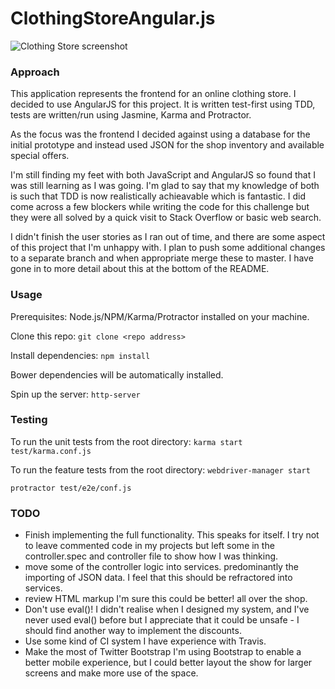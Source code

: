# ClothingStoreAngular.js

![Clothing Store screenshot](https://www.dropbox.com/s/a49r9m8nlnjvlx1/screenshot1.png?raw=1)

### Approach
This application represents the frontend for an online clothing store. I decided to use AngularJS for this project. It is written test-first using TDD, tests are written/run using Jasmine, Karma and Protractor.

As the focus was the frontend I decided against using a database for the initial prototype and instead used JSON for the shop inventory and available special offers.

I'm still finding my feet with both JavaScript and AngularJS so found that I was still learning as I was going. I'm glad to say that my knowledge of both is such that TDD is now realistically achieavable which is fantastic. I did come across a few blockers while writing the code for this challenge but they were all solved by a quick visit to Stack Overflow or basic web search.

I didn't finish the user stories as I ran out of time, and there are some aspect of this project that I'm unhappy with. I plan to push some additional changes to a separate branch and when appropriate merge these to master. I have gone in to more detail about this at the bottom of the README. 

### Usage

Prerequisites:
Node.js/NPM/Karma/Protractor installed on your machine.

Clone this repo:
``` git clone <repo address> ```

Install dependencies:
``` npm install ```

Bower dependencies will be automatically installed.

Spin up the server:
``` http-server ```

### Testing

To run the unit tests from the root directory:
``` karma start test/karma.conf.js ```

To run the feature tests from the root directory:
``` webdriver-manager start ```

``` protractor test/e2e/conf.js ```


### TODO

* Finish implementing the full functionality.
  This speaks for itself. I try not to leave commented code in my projects but left some in the controller.spec and controller file to show how I was thinking.
* move some of the controller logic into services.
  predominantly the importing of JSON data. I feel that this should be refractored into services.
* review HTML markup
  I'm sure this could be better! <divs> all over the shop.
* Don't use eval()!
  I didn't realise when I designed my system, and I've never used eval() before but I appreciate that it could be unsafe - I should find another way to implement the discounts.
* Use some kind of CI system
  I have experience with Travis.
* Make the most of Twitter Bootstrap
  I'm using Bootstrap to enable a better mobile experience, but I could better layout the show for larger screens and make more use of the space.